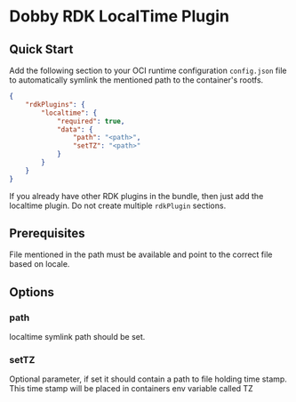 # Dobby RDK LocalTime Plugin

## Quick Start
Add the following section to your OCI runtime configuration `config.json` file to automatically symlink the mentioned path to the container's rootfs.

```json
{
    "rdkPlugins": {
        "localtime": {
            "required": true,
            "data": {
                "path": "<path>",
                "setTZ": "<path>"
            }
        }
    }
}
```

If you already have other RDK plugins in the bundle, then just add the localtime plugin. Do not create multiple `rdkPlugin` sections.

## Prerequisites

File mentioned in the path must be available and point to the correct file based on locale.

## Options
### path
localtime symlink path should be set.

### setTZ
Optional parameter, if set it should contain a path to file holding time stamp. This time stamp will be placed in containers env variable called TZ

